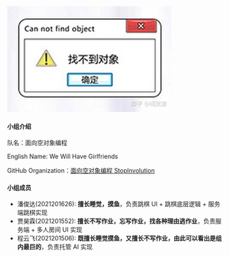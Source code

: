 ![](image/team2.png)

#### 小组介绍
队名：面向空对象编程

English Name: We Will Have Girlfriends

GitHub Organization：[面向空对象编程 StopInvolution](https://github.com/StopInvolution)
#### 小组成员
- 潘俊达(2021201626): **擅长睡觉，摸鱼**，负责跳棋 UI + 跳棋底层逻辑 + 服务端跳棋实现
- 贾昊霖(2021201552): **擅长不写作业，忘写作业，找各种理由逃作业**，负责服务端 + 多人房间 UI 实现
- 程云飞(2021201506): **既擅长睡觉摸鱼，又擅长不写作业，由此可以看出是组内最巨的**，负责托管 AI 实现